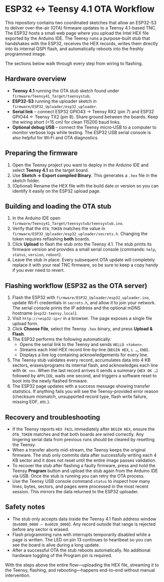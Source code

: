 # ESP32 ↔ Teensy 4.1 OTA Workflow

This repository contains two coordinated sketches that allow an ESP32-S3 to deliver over-the-air
(OTA) firmware updates to a Teensy 4.1-based TNC. The ESP32 hosts a small web page where you upload
the Intel HEX file exported by the Arduino IDE. The Teensy runs a purpose-built stub that
handshakes with the ESP32, receives the HEX records, writes them directly into its internal QSPI
flash, and automatically reboots into the freshly programmed image.

The sections below walk through every step from wiring to flashing.

## Hardware overview

* **Teensy 4.1** running the OTA stub sketch found under `firmware/Teensy41_Target/teensystub`.
* **ESP32-S3** running the uploader sketch in `firmware/ESP32_Uploader/esp32_uploader`.
* **Serial link** – connect ESP32 GPIO43 → Teensy RX2 (pin 7) and ESP32 GPIO44 ← Teensy TX2 (pin 8).
  Share ground between the boards. Keep the wiring short (<15 cm) for clean 115200 baud links.
* **Optional debug USB** – connect the Teensy micro‑USB to a computer to monitor verbose logs while
  testing. The ESP32 USB serial console is also helpful for Wi‑Fi and OTA diagnostics.

## Preparing the firmware

1. Open the Teensy project you want to deploy in the Arduino IDE and select **Teensy 4.1** as the
   target board.
2. Use **Sketch → Export compiled Binary**. This generates a `.hex` file in the sketch folder.
3. (Optional) Rename the HEX file with the build date or version so you can identify it easily on
the ESP32 upload page.

## Building and loading the OTA stub

1. In the Arduino IDE open `firmware/Teensy41_Target/teensystub/teensystub.ino`.
2. Verify that the `OTA_TOKEN` matches the value in `firmware/ESP32_Uploader/esp32_uploader/secrets.h`.
   Changing the token requires reflashing **both** boards.
3. Click **Upload** to flash the stub onto the Teensy 4.1. The stub prints its firmware version and
   provides a small serial console (commands: `help`, `status`, `version`, `reboot`).
4. Leave the stub in place. Every subsequent OTA update will completely replace it with your real
   TNC firmware, so be sure to keep a copy handy if you ever need to revert.

## Flashing workflow (ESP32 as the OTA server)

1. Flash the ESP32 with `firmware/ESP32_Uploader/esp32_uploader.ino`, update Wi‑Fi credentials in
   `secrets.h`, and allow it to join your network. The serial console prints the IP address and the
   optional mDNS hostname (`esp32-teensy.local`).
2. Visit `http://<esp32-ip>/` in a browser. The page exposes a single file upload form.
3. Click **Choose File**, select the Teensy `.hex` binary, and press **Upload & Flash**.
4. The ESP32 performs the following automatically:
   * Opens the serial link to the Teensy and sends `HELLO <token>`.
   * Streams each Intel HEX record line-by-line (`BEGIN HEX`, `L …`, `END`).
   * Displays a live log containing acknowledgements for every line.
5. The Teensy stub validates every record, accumulates data into 4 KB sectors, erases/programs its
   internal flash, and acknowledges each line with `OK <n>`. When the last record arrives it sends a
   summary (`HEX OK …`) followed by `APPLIED`, waits one second, and triggers a software reset to
   boot into the newly flashed firmware.
6. The ESP32 page updates with a success message showing transfer statistics. If anything fails you
   will see the Teensy-provided error reason (checksum mismatch, unsupported record type, flash
   write failure, missing EOF, etc.).

## Recovery and troubleshooting

* If the Teensy reports `HEX FAIL` immediately after `BEGIN HEX`, ensure the `OTA_TOKEN` matches and
  that both boards are wired correctly. Any lingering serial data from previous runs should be
  cleared by resetting the Teensy.
* When a transfer aborts mid-stream, the Teensy keeps the original firmware. The stub only commits
  data after successfully writing each 4 KB sector and it does not reset until the entire image
  passes validation.
* To recover the stub after flashing a faulty firmware, press and hold the Teensy **Program** button
  and upload the stub again from the Arduino IDE via USB. Once the stub is running you can retry the
  OTA process.
* Use the Teensy USB console command `status` to inspect how many lines, bytes, sectors, and pages
  were processed in the most recent session. This mirrors the data returned to the ESP32 uploader.

## Safety notes

* The stub only accepts data inside the Teensy 4.1 flash address window (`0x6000_0000 – 0x6020_0000`).
  Any record outside that range is rejected before any sector is erased.
* Flash programming runs with interrupts temporarily disabled while a page is written. The LED on
  pin 13 continues to heartbeat so you can see the board is alive during a long update.
* After a successful OTA the stub reboots automatically. No additional hardware toggling of the
  Program pin is required.

With the steps above the entire flow—uploading the HEX file, streaming it to the Teensy, flashing,
and rebooting—happens end-to-end without manual intervention.
